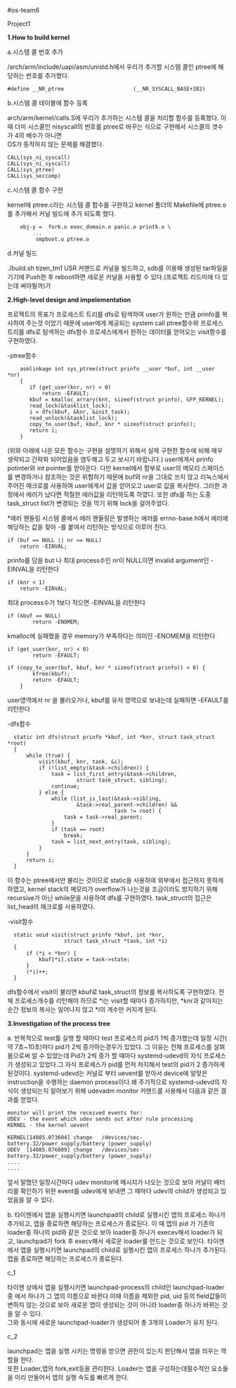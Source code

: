 #os-team6

Project1

**1.How to build kernel**

a.시스템 콜 번호 추가

/arch/arm/include/uapi/asm/unistd.h에서 우리가 추가할 시스템 콜인 ptree에 해당하는 번호를 추가했다.    

```
#define __NR_ptree                      (__NR_SYSCALL_BASE+382) 
```
b.시스템 콜 테이블에 함수 등록

arch/arm/kernel/calls.S에 우리가 추가하는 시스템 콜을 처리할 함수를 등록했다.
이 때 더미 시스콜인 nisyscall의 번호를 ptree로 바꾸는 식으로 구현해서 시스콜의 갯수가 4의 배수가 아니면 	
OS가 동작하지 않는 문제를 해결했다.  
```
CALL(sys_ni_syscall)		
CALL(sys_ni_syscall)		
CALL(sys_ptree)
CALL(sys_seccomp)
```

c.시스템 콜 함수 구현

kernel에 ptree.c라는 시스템 콜 함수를 구현하고 kernel 폴더의 Makefile에 ptree.o를 추가해서 커널
빌드에 추가 되도록 했다.

```
	obj-y =  fork.o exec_domain.o panic.o printk.o \
		...
		 smpboot.o ptree.o
```
d.커널 빌드

./build.sh tizen_tm1 USR 커맨드로 커널을 빌드하고, sdb를 이용해 생성된 tar파일을 기기에 Push한 후
reboot하면 새로운 커널을 사용할 수 있다.(프로젝트 리드미에 다 있는데 써야될까)가

**2.High-level design and impelementation**

 프로젝트의 목표가 프로세스트 트리를 dfs로 탐색하여 user가 원하는 만큼 prinfo를 복사하여
 주는것 이었기 때문에 user에게 제공되는 system call ptree함수와 프로세스 트리를 dfs로 탐색하는
 dfs함수 프로세스에게서 원하는 데이터를 얻어오는 visit함수를 구현하였다.
 
 -ptree함수
 ```
	 asmlinkage int sys_ptree(struct prinfo __user *buf, int __user *nr)
	 {
	 	if (get_user(knr, nr) < 0)
	 		return -EFAULT;
	 	kbuf = kmalloc_arrary(knt, sizeof(struct prinfo), GFP_KERNEL);
	 	read_lock(&tasklist_lock);
		i = dfs(kbuf, &knr, &init_task);
		read_unlock(&tasklist_lock);
		copy_to_user(buf, kbuf, knr * sizeof(struct prinfo));
		return i;
	 }
 ```
  (위와 아래에 나온 모든 함수는 구현을 설명하기 위해서 실제 구현한 함수에 비해 매우 생략되고
  간략화 되어있음을 염두해고 두고 보시기 바랍니다.)
  user에게서 prinfo potinter와 int pointer를 받아온다. 다만 kernel에서 함부로 user의 메모리 스페이스를
  변경하거나 참조하는 것은 위험하기 때문에 buf와 nr을 그대로 쓰지 않고 리눅스에서 주어진 매크로를
  사용하여 user에게서 값을 얻어오고 user로 값을 복사한다. 그러한 과정에서 에러가 났다면 적절한 에러값을
  리턴하도록 하였다. 또한 dfs를 하는 도중 task_struct list가 변경되는 것을 막기 위해 lock을 걸어주었다.
  
  *에러 핸들링
  시스템 콜에서 에러 핸들링은 발생하는 에러를  errno-base.h에서 에러에 해당하는 값을 찾아
 -를 붙여서 리턴하는 방식으로 이루어 진다.
```
if (buf == NULL || nr == NULL)
	return -EINVAL;
```
prinfo를 담을 but 나 최대 process수인 nr이 NULL이면 invalid argument인 -EINVAL을 리턴한다
```
if (knr < 1)
	return -EINVAL;
```
최대 process수가 1보다 작으면 -EINVAL을 리턴한다
```
if (kbuf == NULL)
		return -ENOMEM;
```
kmalloc에 실패했을 경우 memory가 부족하다는 의미인 -ENOMEM을 리턴한다

```
if (get_user(knr, nr) < 0)
		return -EFAULT;

if (copy_to_user(buf, kbuf, knr * sizeof(struct prinfo)) < 0) {
		kfree(kbuf);
		return -EFAULT;
	}
```

user영역에서 nr 을 불러오거나, kbuf를 유저 영역으로 보내는데 실패하면 -EFAULT를 리턴한다
  
  -dfs함수 
  ```
  	static int dfs(struct prinfo *kbuf, int *knr, struct task_struct *root)
  	{
		while (true) {
			visit(kbuf, knr, task, &i);
			if (!list_empty(&task->children)) {
				task = list_first_entry(&task->children,
						struct task_struct, sibling);
				continue;
			} else {
				while (list_is_last(&task->sibling,
					    &task->real_parent->children) &&
								    task != root) {
					task = task->real_parent;
				}
				if (task == root)
					break;
				task = list_next_entry(task, sibling);
			}
		}
		return i;
  	}
  ```
  이 함수는 ptree에서만 불리는 것이므로 static을 사용하여 외부에서 접근하지 못하게 하였고,
  kernel stack의 메모리가 overflow가 나는것을 조금이라도 방지하기 위해 recursive가 아닌
  while문을 사용하여 dfs를 구현하였다. task_struct의 접근은 list_head의 매크로를 사용하였다.
  
  -visit함수
  ```
  	static void visit(struct prinfo *kbuf, int *knr,
  					struct task_struct *task, int *i)
  	{
  		if (*i < *knr) {
  			kbuf[*i].state = task->state;
  		}
  		(*i)++;
  	}
  ```
   dfs함수에서 visit이 불리면 kbuf로 task_struct의 정보를 복사하도록 구현하였다.
   전체 프로세스개수를 리턴해야 하므로 *i는 visit할 때마다 증가하지만, *knr과 같아지는
   순간 정보의 복사는 일어나지 않고 *i의 개수만 커지게 된다.

**3.Investigation of the process tree**	 

 a. 반복적으로 test를 실행 할 때마다 test 프로세스의 pid가 1씩 증가했는데 일정 시간( 약 7초~10초)마다
 pid가 2씩 증가하는경우가 있었다. 그 이유는 전체 프로세스를 살펴 봄으로써 알 수 있었는데
 Pid가 2씩 증가 할 때마다 systemd-udevd의 자식 프로세스가 생성되고 있었다.그 자식 프로세스가
 pid를 먼저 차지해서 test의 pid가 2 증가하게 된것이다. systemd-udevd는 커널로 부터 uevent를
 받아서 device에 알맞은 instruction을 수행하는 daemon process이다.왜 주기적으로
 systemd-udevd의 자식이 생성되는지 알아보기 위해 udevadm monitor 커맨드를 사용해서
 다음과 같은 결과를 얻었다.  

```
monitor will print the received events for:
UDEV - the event which udev sends out after rule processing
KERNEL - the kernel uevent

KERNEL[14085.073604] change   /devices/sec-battery.32/power_supply/battery (power_supply)
UDEV  [14085.076809] change   /devices/sec-battery.32/power_supply/battery (power_supply)
....
....
```
 앞서 말했던 일정시간마다 udev monitor에 메시지가 나오는 것으로 보아
 커널이 배터리를 확인하기 위한 event를 udev에게 보내면 그 때마다 udev의 child가 생성되고 있었음을
 알 수 있다.  


 
 b. 타이젠에서 앱을 실행시키면 launchpad의 child로 실행시킨 앱의 프로세스 하나가 추가되고,
 앱을 종료하면 해당하는 프로세스가 종료된다. 이 때 앱의 pid 가 기존의 loader중 하나의 pid와
 같은 것으로 보아 loader중 하나가 execev해서 loader가 되고, launchpad가 fork 후 execv해서
 새로운 loader를 만드는 것으로 보인다.
 타이젠에서 앱을 실행시키면 launchpad의 child로 실행시킨 앱의 프로세스 하나가 추가된다.	
 앱을 종료하면 해당하는 프로세스가 종료된다.
 				
 c_1
 
 타이젠 상에서 앱을 실행시키면 launchpad-process의 child인 launchpad-loader중 에서
 하나가 그 앱의 이름으로 바뀐다.이때 이름을 제외한 pid, uid 등의 field값들이
 변하지 않는 것으로 보아 새로운 앱이 생성되는 것이 아니라 loader중 하나가 바뀌는 것을 알 수 있다.		
 그와 동시에 새로운 launchpad-loader가 생성되어 총 3개의 Loader가 유지 된다.
 				
 c_2
 
launchpad는 앱을 실행 시키는 명령을 받으면 권한이 있는지 판단해서 앱을 띄우는 역할을 한다.	
또한 Loader,앱의 fork,exit등을 관리한다.
Loader는 앱을 구성하는데필수적인 요소들을 미리 만들어서 앱의 실행 속도를 빠르게 한다.
